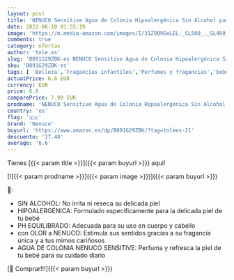 ```yaml
---
layout: post
title: 'NENUCO Sensitive Agua de Colonia Hipoalergénica Sin Alcohol para Bebé  Adecuado para Cuerpo y Cabello - 175 ml'
date: 2022-06-10 01:55:19
image: 'https://m.media-amazon.com/images/I/31Z9Q9GxLEL._SL500_._SL400_.jpg'
comments: true
category: ofertas
author: 'tole.es'
slug: 'B091G29ZBK-es NENUCO Sensitive Agua de Colonia Hipoalergénica Sin...'
sku: 'B091G29ZBK-es'
tags: [ 'Belleza','Fragancias infantiles','Perfumes y fragancias','bebé','nenuco','🇪🇸', ]
actualPrice: 6.6 EUR
currency: EUR
price: 6.6
comparePrice: 7.99 EUR
prodname: 'NENUCO Sensitive Agua de Colonia Hipoalergénica Sin Alcohol para Bebé  Adecuado para Cuerpo y Cabello - 175 ml'
country: 'es'
flag: '🇪🇸'
brand: 'Nenuco'
buyurl: 'https://www.amazon.es/dp/B091G29ZBK/?tag=tolees-21'
descuento: '17.40'
average: '6.6'
---
```


Tienes [{{< param title >}}]({{< param buyurl >}}) aqui!

[![{{< param prodname >}}]({{< param image >}})]({{< param buyurl >}})

🔎:

- SIN ALCOHOL: No irrita ni reseca su delicada piel
- HIPOALERGÉNICA: Formulado específicamente para la delicada piel de tu bebé
- PH EQUILIBRADO: Adecuada para su uso en cuerpo y cabello
- con OLOR a NENUCO: Estimula sus sentidos gracias a su fragancia única y a tus mimos cariñosos
- AGUA DE COLONIA NENUCO SENSITIVE: Perfuma y refresca la piel de tu bebé para su cuidado diario

[🛒 Comprar!!!]({{< param buyurl >}})
